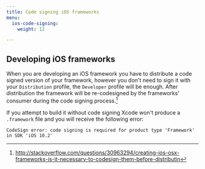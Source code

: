 ```yaml
---
title: Code signing iOS frameworks
menu:
  ios-code-signing:
    weight: 12

---
```

[^1]: http://stackoverflow.com/questions/30963294/creating-ios-osx-frameworks-is-it-necessary-to-codesign-them-before-distributin

## Developing iOS frameworks

When you are developing an iOS framework you have to distribute a code signed version of your framework, however you don't need to sign it with your `Distribution` profile, the `Developer` profile will be enough.
After distribution the framework will be re-codesigned by the frameworks' consumer during the code signing process.[^1]

If you attempt to build it without code signing Xcode won't produce a `.framework` file and you will receive the following error:
```
CodeSign error: code signing is required for product type 'Framework' in SDK 'iOS 10.2'
```